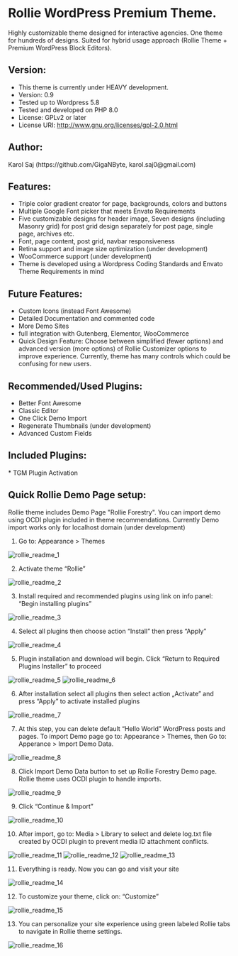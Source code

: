 # Rollie WordPress Premium Theme. 
Highly customizable theme designed for interactive agencies. One theme for hundreds of designs. 
Suited for hybrid usage approach (Rollie Theme + Premium WordPress Block Editors).
<h2> Version:</h2>

* This theme is currently under HEAVY development.
* Version: 0.9
* Tested up to Wordpress 5.8
* Tested and developed on PHP 8.0
* License: GPLv2 or later
* License URI: http://www.gnu.org/licenses/gpl-2.0.html

<h2> Author:</h2>
Karol Saj (https://github.com/GigaNByte, karol.saj0@gmail.com)

<h2>Features:</h2>

* Triple color gradient creator for page, backgrounds, colors and buttons
* Multiple Google Font picker that meets Envato Requirements
* Five customizable designs for header image, Seven designs (including Masonry grid) for post grid design separately for post page, single page, archives etc.
* Font, page content, post grid, navbar responsiveness
* Retina support and image size optimization (under development)
* WooCommerce support (under development)
* Theme is developed using a Wordpress Coding Standards and Envato Theme Requirements in mind

<h2>Future Features:</h2>

* Custom Icons (instead Font Awesome)
* Detailed Documentation and commented code
* More Demo Sites
* full integration with Gutenberg, Elementor, WooCommerce
* Quick Design Feature: Choose between simplified (fewer options) and advanced version (more options) of Rollie Customizer options to improve experience. Currently, theme has many controls which could be confusing for new users.
<h2>Recommended/Used Plugins:</h2>

* Better Font Awesome
* Classic Editor
* One Click Demo Import
* Regenerate Thumbnails (under development)
* Advanced Custom Fields

<h2>Included Plugins:</h2>
* TGM Plugin Activation

<h2>Quick Rollie Demo Page setup:</h2>
Rollie theme includes Demo Page "Rollie Forestry". You can import demo using OCDI plugin included in theme recommendations. 
Currently Demo import works only for localhost domain (under development)

1. Go to: Appearance > Themes

![rollie_readme_1](/images_readme/rollie_readme_1.jpg?raw=true )

2. Activate theme “Rollie” 

![rollie_readme_2](/images_readme/rollie_readme_2.jpg?raw=true )

3. Install required and recommended plugins using link on info panel: “Begin installing
plugins”

![rollie_readme_3](/images_readme/rollie_readme_3.jpg?raw=true )

4. Select all plugins then choose action “Install” then press “Apply”

![rollie_readme_4](/images_readme/rollie_readme_4.jpg?raw=true )

5. Plugin installation and download will begin. Click “Return to Required Plugins Installer” to
proceed

![rollie_readme_5](/images_readme/rollie_readme_5.jpg?raw=true )
![rollie_readme_6](/images_readme/rollie_readme_6.jpg?raw=true )

6. After installation select all plugins then select action „Activate” and press “Apply” to activate
installed plugins

![rollie_readme_7](/images_readme/rollie_readme_7.jpg?raw=true )

7. At this step, you can delete default “Hello World” WordPress posts and pages. To import Demo page go to: Appearance > Themes, then Go to: Apperance > Import Demo Data.

![rollie_readme_8](/images_readme/rollie_readme_8.jpg?raw=true )

8. Click Import Demo Data button to set up Rollie Forestry Demo page. Rollie theme uses OCDI plugin to handle imports.

![rollie_readme_9](/images_readme/rollie_readme_9.jpg?raw=true )

9. Click “Continue & Import”

![rollie_readme_10](/images_readme/rollie_readme_10.jpg?raw=true )

10. After import, go to: Media > Library to select and delete log.txt file created by OCDI plugin to
prevent media ID attachment conflicts.

![rollie_readme_11](/images_readme/rollie_readme_11.jpg?raw=true )
![rollie_readme_12](/images_readme/rollie_readme_12.jpg?raw=true )
![rollie_readme_13](/images_readme/rollie_readme_13.jpg?raw=true )

11. Everything is ready. Now you can go and visit your site

![rollie_readme_14](/images_readme/rollie_readme_14.jpg?raw=true )

12. To customize your theme, click on: “Customize”

![rollie_readme_15](/images_readme/rollie_readme_15.jpg?raw=true )

13. You can personalize your site experience using green labeled Rollie tabs to navigate in Rollie
theme settings.

![rollie_readme_16](/images_readme/rollie_readme_16.jpg?raw=true )



